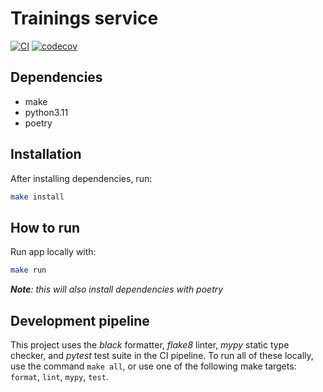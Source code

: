 # Trainings service

[![CI](https://github.com/taller2-fiufit/svc-trainings/actions/workflows/ci.yml/badge.svg)](https://github.com/taller2-fiufit/svc-trainings/actions/workflows/ci.yml)
[![codecov](https://codecov.io/gh/taller2-fiufit/svc-trainings/branch/main/graph/badge.svg?token=2PZDX6J4XX)](https://codecov.io/gh/taller2-fiufit/svc-trainings)

## Dependencies

- make
- python3.11
- poetry

## Installation

After installing dependencies, run:

```bash
make install
```

## How to run

Run app locally with:

```bash
make run
```

***Note**: this will also install dependencies with poetry*

## Development pipeline

This project uses the *black* formatter, *flake8* linter, *mypy* static type checker, and *pytest* test suite in the CI pipeline.
To run all of these locally, use the command `make all`, or use one of the following make targets: `format`, `lint`, `mypy`, `test`.
